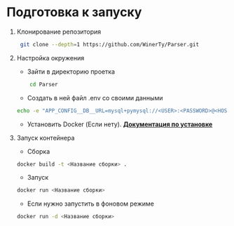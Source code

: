 # Подготовка к запуску


1. Клонирование репозитория 
    ```bash
     git clone --depth=1 https://github.com/WinerTy/Parser.git
     ```

2. Настройка окружения
    - Зайти в директорию проетка 
    ```bash
        cd Parser 
    ```
    - Создать в ней файл .env со своими данными 
    ```bash
    echo -e "APP_CONFIG__DB__URL=mysql+pymysql://<USER>:<PASSWORD>@<HOST>:<POST>/<DATABASE>\nAPP_CONFIG__BOT__TOKEN=<BOT_TOKEN>" > .env
    ```

    - Установить Docker (Если нету). [**Документация по установке**](https://docs.docker.com/engine/install/ubuntu/)

3. Запуск контейнера 
    - Сборка 
    ```bash
    docker build -t <Название сборки> .
    ```

    - Запуск 
    ```bash
    docker run <Название сборки>
    ```
    - Если нужно запустить в фоновом режиме 
    ```bash
    docker run -d <Название сборки>
    ```